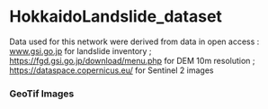 # HokkaidoLandslide_dataset
Data used for this network were derived from data in open access : www.gsi.go.jp for landslide inventory ; https://fgd.gsi.go.jp/download/menu.php for DEM 10m resolution ;  https://dataspace.copernicus.eu/ for Sentinel 2 images

### GeoTif Images

